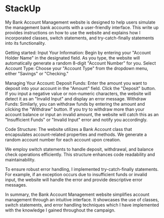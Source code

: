 # StackUp
My Bank Account Management website is designed to help users simulate the management bank accounts with a user-friendly interface. This write up provides instructions on how to use the website and explains how I incorporated classes, switch statements, and try-catch-finally statements into its functionality.

Getting started:
Input Your Information: Begin by entering your "Account Holder Name" in the designated field. As you type, the website will automatically generate a random 8-digit "Account Number" for you.
Select Account Type: Choose your "Account Type" from the dropdown menu, either "Savings" or "Checking."

Managing Your Account:
Deposit Funds: Enter the amount you want to deposit into your account in the "Amount" field. Click the "Deposit" button. If you input a negative value or non-numeric characters, the website will detect it as an "Invalid Input" and display an error message.
Withdraw Funds: Similarly, you can withdraw funds by entering the amount and clicking the "Withdraw" button. If you try to withdraw more than your account balance or input an invalid amount, the website will catch this as an "Insufficient Funds" or "Invalid Input" error and notify you accordingly.

Code Structure:
The website utilizes a Bank Account class that encapsulates account-related properties and methods. We generate a random account number for each account upon creation.

We employ switch statements to handle deposit, withdrawal, and balance check operations efficiently. This structure enhances code readability and maintainability.

To ensure robust error handling, I implemented try-catch-finally statements. For example, if an exception occurs due to insufficient funds or invalid input, the website will handle the error and provide descriptive error messages.

In summary, the Bank Account Management website simplifies account management through an intuitive interface. It showcases the use of classes, switch statements, and error handling techniques which I have implemented with the knowledge I gained throughout the campaign.
